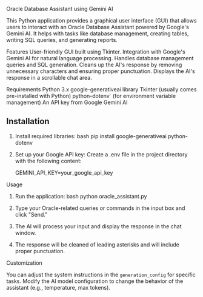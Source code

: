 Oracle Database Assistant using Gemini AI

This Python application provides a graphical user interface (GUI) that allows users to interact with an Oracle Database Assistant powered by Google's Gemini AI. It helps with tasks like database management, creating tables, writing SQL queries, and generating reports.

Features
 User-friendly GUI built using Tkinter.
 Integration with Google's Gemini AI for natural language processing.
 Handles database management queries and SQL generation.
 Cleans up the AI's response by removing unnecessary characters and ensuring proper punctuation.
 Displays the AI's response in a scrollable chat area.

Requirements
 Python 3.x
  google-generativeai library
  Tkinter (usually comes pre-installed with Python)
  python-dotenv` (for environment variable management)
An API key from Google Gemini AI

## Installation

1. Install required libraries:
   bash
   pip install google-generativeai python-dotenv
   

2. Set up your Google API key:
    Create a .env file in the project directory with the following content:
     
     GEMINI_API_KEY=your_google_api_key
     

Usage

1. Run the application:
   bash
   python oracle_assistant.py
   

2. Type your Oracle-related queries or commands in the input box and click "Send."
3. The AI will process your input and display the response in the chat window.
4. The response will be cleaned of leading asterisks and will include proper punctuation.

Customization

You can adjust the system instructions in the `generation_config` for specific tasks.
Modify the AI model configuration to change the behavior of the assistant (e.g., temperature, max tokens).



